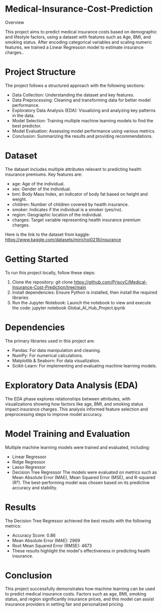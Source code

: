 # Medical-Insurance-Cost-Prediction

Overview

This project aims to predict medical insurance costs based on demographic and lifestyle factors, using a dataset with features such as Age, BMI, and smoking status. After encoding categorical variables and scaling numeric features, we trained a Linear Regression model to estimate insurance charges..

# Project Structure
The project follows a structured approach with the following sections:

- Data Collection: Understanding the dataset and key features.
- Data Preprocessing: Cleaning and transforming data for better model performance.
- Exploratory Data Analysis (EDA): Visualizing and analyzing key patterns in the data.
- Model Selection: Training multiple machine learning models to find the best predictor.
- Model Evaluation: Assessing model performance using various metrics.
- Conclusion: Summarizing the results and providing recommendations.

# Dataset
The dataset includes multiple attributes relevant to predicting health insurance premiums. Key features are:

- age: Age of the individual.
- sex: Gender of the individual.
- bmi: Body Mass Index, an indicator of body fat based on height and weight.
- children: Number of children covered by health insurance.
- smoker: Indicates if the individual is a smoker (yes/no).
- region: Geographic location of the individual.
- charges: Target variable representing health insurance premium charges.

Here is the link to the dataset from kaggle: https://www.kaggle.com/datasets/mirichoi0218/insurance

# Getting Started
To run this project locally, follow these steps:

1. Clone the repository: git clone https://github.com/PriscyC/Medical-Insurance-Cost-Prediction/tree/main
2. Install dependencies: Ensure Python is installed, then install the required libraries
3. Run the Jupyter Notebook: Launch the notebook to view and execute the code: jupyter notebook Global_AI_Hub_Project.ipynb

# Dependencies
The primary libraries used in this project are:

- Pandas: For data manipulation and cleaning.
- NumPy: For numerical calculations.
- Matplotlib & Seaborn: For data visualization.
- Scikit-Learn: For implementing and evaluating machine learning models.

# Exploratory Data Analysis (EDA)
The EDA phase explores relationships between attributes, with visualizations showing how factors like age, BMI, and smoking status impact insurance charges. This analysis informed feature selection and preprocessing steps to improve model accuracy.

# Model Training and Evaluation
Multiple machine learning models were trained and evaluated, including:

- Linear Regressor
- Ridge Regressor
- Lasso Regressor
- Decision Tree Regressor The models were evaluated on metrics such as Mean Absolute Error (MAE), Mean Squared Error (MSE), and R-squared (R²). The best-performing model was chosen based on its 
  predictive accuracy and stability.

# Results
The Decision Tree Regressor achieved the best results with the following metrics:

- Accuracy Score: 0.86
- Mean Absolute Error (MAE): 2969
- Root Mean Squared Error (RMSE): 4673
- These results highlight the model's effectiveness in predicting health insurance.

# Conclusion
This project successfully demonstrates how machine learning can be used to predict medical insurance costs. Factors such as age, BMI, smoking status, and region significantly insurance prices, and this model can assist insurance providers in setting fair and personalized pricing.
